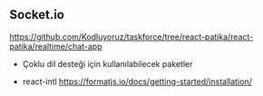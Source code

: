 ## Socket.io

https://github.com/Kodluyoruz/taskforce/tree/react-patika/react-patika/realtime/chat-app

- Çoklu dil desteği için kullanılabilecek paketler

* react-intl
  https://formatjs.io/docs/getting-started/installation/
